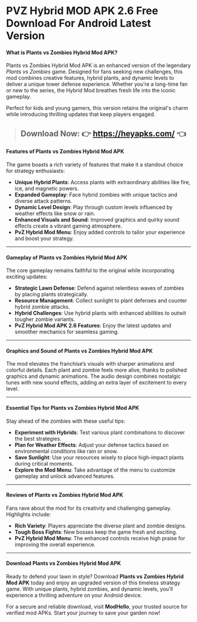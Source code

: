 # PVZ Hybrid MOD APK 2.6 Free Download For Android Latest Version


#### **What is Plants vs Zombies Hybrid Mod APK?**

Plants vs Zombies Hybrid Mod APK is an enhanced version of the legendary *Plants vs Zombies* game. Designed for fans seeking new challenges, this mod combines creative features, hybrid plants, and dynamic levels to deliver a unique tower defense experience. Whether you’re a long-time fan or new to the series, the Hybrid Mod breathes fresh life into the iconic gameplay.

Perfect for kids and young gamers, this version retains the original's charm while introducing thrilling updates that keep players engaged.

> ## Download Now: 👉 https://heyapks.com/ 👈

#### **Features of Plants vs Zombies Hybrid Mod APK**

The game boasts a rich variety of features that make it a standout choice for strategy enthusiasts:

- **Unique Hybrid Plants**: Access plants with extraordinary abilities like fire, ice, and magnetic powers.
- **Expanded Gameplay**: Face hybrid zombies with unique tactics and diverse attack patterns.
- **Dynamic Level Design**: Play through custom levels influenced by weather effects like snow or rain.
- **Enhanced Visuals and Sound**: Improved graphics and quirky sound effects create a vibrant gaming atmosphere.
- **PvZ Hybrid Mod Menu**: Enjoy added controls to tailor your experience and boost your strategy.

---

#### **Gameplay of Plants vs Zombies Hybrid Mod APK**

The core gameplay remains faithful to the original while incorporating exciting updates:

- **Strategic Lawn Defense**: Defend against relentless waves of zombies by placing plants strategically.
- **Resource Management**: Collect sunlight to plant defenses and counter hybrid zombie attacks.
- **Hybrid Challenges**: Use hybrid plants with enhanced abilities to outwit tougher zombie variants.
- **PvZ Hybrid Mod APK 2.6 Features**: Enjoy the latest updates and smoother mechanics for seamless gaming.

---

#### **Graphics and Sound of Plants vs Zombies Hybrid Mod APK**

The mod elevates the franchise’s visuals with sharper animations and colorful details. Each plant and zombie feels more alive, thanks to polished graphics and dynamic animations. The audio design combines nostalgic tunes with new sound effects, adding an extra layer of excitement to every level.

---

#### **Essential Tips for Plants vs Zombies Hybrid Mod APK**

Stay ahead of the zombies with these useful tips:

- **Experiment with Hybrids**: Test various plant combinations to discover the best strategies.
- **Plan for Weather Effects**: Adjust your defense tactics based on environmental conditions like rain or snow.
- **Save Sunlight**: Use your resources wisely to place high-impact plants during critical moments.
- **Explore the Mod Menu**: Take advantage of the menu to customize gameplay and unlock advanced features.

---

#### **Reviews of Plants vs Zombies Hybrid Mod APK**

Fans rave about the mod for its creativity and challenging gameplay. Highlights include:

- **Rich Variety**: Players appreciate the diverse plant and zombie designs.
- **Tough Boss Fights**: New bosses keep the game fresh and exciting.
- **PvZ Hybrid Mod Menu**: The enhanced controls receive high praise for improving the overall experience.

---

#### **Download Plants vs Zombies Hybrid Mod APK**

Ready to defend your lawn in style? Download **Plants vs Zombies Hybrid Mod APK** today and enjoy an upgraded version of this timeless strategy game. With unique plants, hybrid zombies, and dynamic levels, you’ll experience a thrilling adventure on your Android device.

For a secure and reliable download, visit **ModHello**, your trusted source for verified mod APKs. Start your journey to save your garden now!
